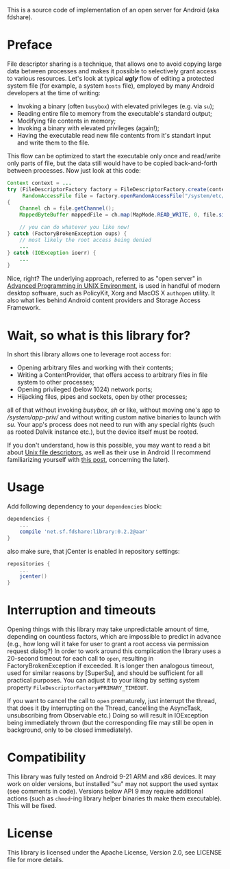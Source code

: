 This is a source code of implementation of an open server for Android (aka fdshare).

Preface
========

File descriptor sharing is a technique, that allows one to avoid copying large data between processes
and makes it possible to selectively grant access to various resources. Let's look at typical ***ugly*** flow of
editing a protected system file (for example, a system `hosts` file), employed by many Android
developers at the time of writing:

* Invoking a binary (often `busybox`) with elevated privileges (e.g. via `su`);
* Reading entire file to memory from the executable's standard output;
* Modifying file contents in memory;
* Invoking a binary with elevated privileges (again!);
* Having the executable read new file contents from it's standart input and write them to the file.

This flow can be optimized to start the executable only once and read/write only parts of file, but
the data still would have to be copied back-and-forth between processes. Now just look at this code:

```java
Context context = ...
try (FileDescriptorFactory factory = FileDescriptorFactory.create(context);
     RandomAccessFile file = factory.openRandomAccessFile("/system/etc/hosts"))
{
    Channel ch = file.getChannel();
    MappedByteBuffer mappedFile = ch.map(MapMode.READ_WRITE, 0, file.size);

    // you can do whatever you like now!
} catch (FactoryBrokenException oups) {
    // most likely the root access being denied
    ...
} catch (IOException ioerr) {
    ...
}
```

Nice, right? The underlying approach, referred to as "open server" in [Advanced Programming in UNIX Environment][1],
is used in handful of modern desktop software, such as PolicyKit, Xorg and MacOS X `authopen` utility. It also
what lies behind Android content providers and Storage Access Framework.

Wait, so what is this library for?
===================================

In short this library allows one to leverage root access for:

* Opening arbitrary files and working with their contents;
* Writing a ContentProvider, that offers access to arbitrary files in file system to other processes;
* Opening privileged (below 1024) network ports;
* Hijacking files, pipes and sockets, open by other processes;

all of that without invoking *busybox*, *sh* or like, without moving one's app to */system/app-priv/* and
without writing custom native binaries to launch with *su*. Your app's process does not need to run with
any special rights (such as rooted Dalvik instance etc.), but the device itself must be rooted.

If you don't understand, how is this possible, you may want to read a bit about [Unix file descriptors](https://en.wikipedia.org/wiki/File_descriptor),
as well as their use in Android (I recommend familiarizing yourself with [this post][2], concerning the later).

Usage
======

Add following dependency to your `dependencies` block:

```groovy
dependencies {
    ...
    compile 'net.sf.fdshare:library:0.2.2@aar'
}
```

also make sure, that jCenter is enabled in repository settings:

```groovy
repositories {
    ...
    jcenter()
}
```

Interruption and timeouts
==========================

Opening things with this library may take unpredictable amount of time, depending on countless factors, which are
impossible to predict in advance (e.g., how long will it take for user to grant a root access via permission
request dialog?) In order to work around this complication the library uses a 20-second timeout for each call
to `open`, resulting in FactoryBrokenException if exceeded. It is longer then analogous timeout, used
for similar reasons by [SuperSu], and should be sufficient for all practical purposes. You can adjust it to
your liking by setting system property `FileDescriptorFactory#PRIMARY_TIMEOUT`.

If you want to cancel the call to `open` prematurely, just interrupt the thread, that does it
(by interrupting on the Thread,  cancelling the AsyncTask, unsubscribing from Observable etc.)
Doing so will result in IOException being immediately thrown (but the corresponding file may still be open
in background, only to be closed immediately).

Compatibility
==============

This library was fully tested on Android 9-21 ARM and x86 devices. It may work on older
versions, but installed "su" may not support the used syntax (see comments in code).
Versions below API 9 may require additional actions (such as `chmod`-ing library helper binaries
th make them executable). This will be fixed.

License
=========

This library is licensed under the Apache License, Version 2.0, see LICENSE file for more details.

[1]: http://www.apuebook.com
[2]: https://stackoverflow.com/a/30283769/1643723
[3]: http://forum.xda-developers.com/apps/supersu
